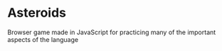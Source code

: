 # Asteroids
Browser game made in JavaScript for practicing many of the important aspects of the language
